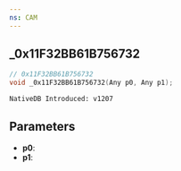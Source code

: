```yaml
---
ns: CAM
---
```

## _0x11F32BB61B756732

```c
// 0x11F32BB61B756732
void _0x11F32BB61B756732(Any p0, Any p1);
```

```
NativeDB Introduced: v1207
```

## Parameters
* **p0**:
* **p1**:
